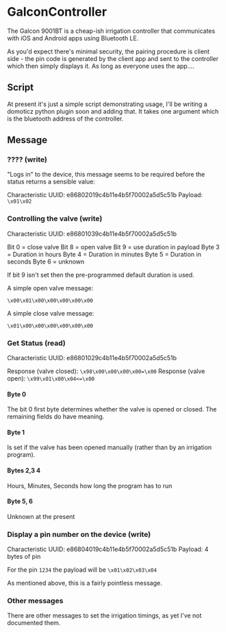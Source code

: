 # GalconController

The Galcon 9001BT is a cheap-ish irrigation controller that communicates with iOS and Android apps using Bluetooth LE.

As you'd expect there's minimal security, the pairing procedure is client side - the pin code is generated by the client app and sent to the controller which then simply displays it. As long as everyone uses the app....

## Script

At present it's just a simple script demonstrating usage, I'll be writing a domoticz python
plugin soon and adding that. It takes one argument which is the bluetooth address of the controller.

## Message

### ???? (write)

"Logs in" to the device, this message seems to be required before the status returns a sensible value:

Characteristic UUID:    e86802019c4b11e4b5f70002a5d5c51b
Payload: `\x01\x02`

### Controlling the valve (write)

Characteristic UUID:    e86801039c4b11e4b5f70002a5d5c51b

Bit 0 = close valve
Bit 8 = open valve
Bit 9 = use duration in payload
Byte 3 = Duration in hours
Byte 4 = Duration in minutes
Byte 5 = Duration in seconds
Byte 6 = unknown

If bit 9 isn't set then the pre-programmed default duration is used.

A simple open valve message:

    \x00\x01\x00\x00\x00\x00\x00

A simple close valve message:

    \x01\x00\x00\x00\x00\x00\x00

### Get Status (read)

Characteristic UUID: e86801029c4b11e4b5f70002a5d5c51b

Response (valve closed): `\x98\x00\x00\x00\x00=\x00`
Response (valve open): `\x99\x01\x00\x04<=\x00`

#### Byte 0 

The bit 0 first byte determines whether the valve is opened or closed. The remaining fields do have meaning.

#### Byte 1

Is set if the valve has been opened manually (rather than by an irrigation program).

#### Bytes 2,3 4

Hours, Minutes, Seconds how long the program has to run

#### Byte 5, 6

Unknown at the present


### Display a pin number on the device (write)

Characteristic UUID: e86804019c4b11e4b5f70002a5d5c51b
Payload: 4 bytes of pin

For the pin `1234` the payload will be `\x01\x02\x03\x04`

As mentioned above, this is a fairly pointless message.

### Other messages

There are other messages to set the irrigation timings, as yet I've not documented them.